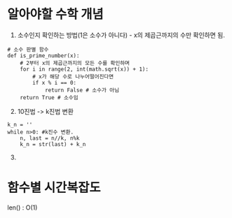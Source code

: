 # 알아야할 수학 개념

1. 소수인지 확인하는 방법(1은 소수가 아니다) - x의 제곱근까지의 수만 확인하면 됨.
~~~
# 소수 판별 함수
def is_prime_number(x):
    # 2부터 x의 제곱근까지의 모든 수를 확인하며
    for i in range(2, int(math.sqrt(x)) + 1):
        # x가 해당 수로 나누어떨어진다면
        if x % i == 0:
            return False # 소수가 아님
    return True # 소수임
~~~
2. 10진법 -> k진법 변환
~~~
k_n = ''
while n>0: #k진수 변환.
    n, last = n//k, n%k
    k_n = str(last) + k_n
~~~
3. 

# 함수별 시간복잡도
len() : O(1)
